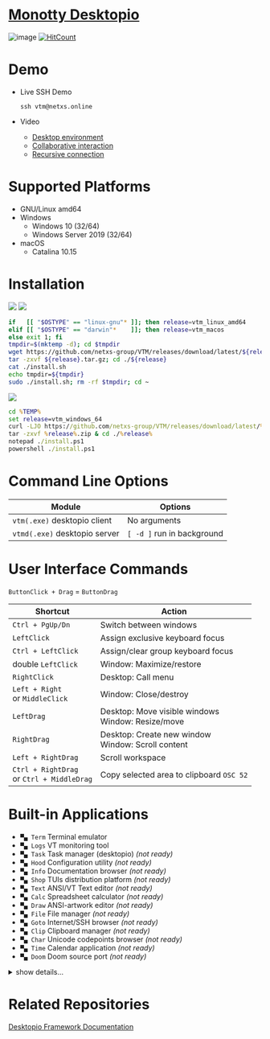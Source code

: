 # [Monotty Desktopio](https://github.com/netxs-group/VTM/releases/tag/latest)

![image](https://dice.netxs.online/cloud/vtm/mde_banner_v1.07.png)
[![HitCount](https://views.whatilearened.today/views/github/netxs-group/VTM.svg)](https://github.com/netxs-group/VTM)

# Demo

- Live SSH Demo  

     `ssh vtm@netxs.online`  

- Video
  - [Desktop environment](https://youtu.be/fLumnSctakY)
  - [Collaborative interaction](https://youtu.be/0zU4e5Vam8c)
  - [Recursive connection](https://youtu.be/Fm5X75sO62c)

# Supported Platforms

 - GNU/Linux amd64
 - Windows
    - Windows 10 (32/64)
    - Windows Server 2019 (32/64)
 - macOS
    - Catalina 10.15

# Installation

[![](https://dice.netxs.online/cloud/vtm/status/macos)](https://github.com/netxs-group/VTM/releases/download/latest/vtm_macos.tar.gz)  [![](https://dice.netxs.online/cloud/vtm/status/linux)](https://github.com/netxs-group/VTM/releases/download/latest/vtm_linux_amd64.tar.gz)
```bash
if   [[ "$OSTYPE" == "linux-gnu"* ]]; then release=vtm_linux_amd64
elif [[ "$OSTYPE" == "darwin"*    ]]; then release=vtm_macos
else exit 1; fi
tmpdir=$(mktemp -d); cd $tmpdir
wget https://github.com/netxs-group/VTM/releases/download/latest/${release}.tar.gz
tar -zxvf ${release}.tar.gz; cd ./${release}
cat ./install.sh
echo tmpdir=${tmpdir}
sudo ./install.sh; rm -rf $tmpdir; cd ~
```

[![](https://dice.netxs.online/cloud/vtm/status/windows)](https://github.com/netxs-group/VTM/releases/download/latest/vtm_windows_64.zip)
```cmd
cd %TEMP%
set release=vtm_windows_64
curl -LJO https://github.com/netxs-group/VTM/releases/download/latest/%release%.zip
tar -zxvf %release%.zip & cd ./%release%
notepad ./install.ps1
powershell ./install.ps1
```

# Command Line Options

Module                         | Options
-------------------------------|--------------------------------------
`vtm(.exe)` desktopio client   | No arguments
`vtmd(.exe)` desktopio server  | `[ -d ]` run in background

# User Interface Commands

`ButtonClick + Drag` = `ButtonDrag`

Shortcut              | Action
----------------------|--------------------------------------
`Ctrl + PgUp/Dn`      | Switch between windows
`LeftClick`           | Assign exclusive keyboard focus
`Ctrl + LeftClick`    | Assign/clear group keyboard focus
double `LeftClick`    | Window: Maximize/restore
`RightClick`          | Desktop: Call menu
`Left + Right`<br>or `MiddleClick` | Window: Close/destroy
`LeftDrag`            | Desktop: Move visible windows<br>Window: Resize/move
`RightDrag`           | Desktop: Create new window<br>Window: Scroll content
`Left + RightDrag`    | Scroll workspace
`Ctrl + RightDrag`<br>or `Ctrl + MiddleDrag` | Copy selected area to clipboard `OSC 52`

# Built-in Applications

- `▀▄ Term` Terminal emulator
- `▀▄ Logs` VT monitoring tool
- `▀▄ Task` Task manager (desktopio) _(not ready)_
- `▀▄ Hood` Configuration utility _(not ready)_
- `▀▄ Info` Documentation browser _(not ready)_
- `▀▄ Shop` TUIs distribution platform _(not ready)_
- `▀▄ Text` ANSI/VT Text editor _(not ready)_
- `▀▄ Calc` Spreadsheet calculator _(not ready)_
- `▀▄ Draw` ANSI-artwork editor _(not ready)_
- `▀▄ File` File manager _(not ready)_
- `▀▄ Goto` Internet/SSH browser _(not ready)_
- `▀▄ Clip` Clipboard manager _(not ready)_
- `▀▄ Char` Unicode codepoints browser _(not ready)_
- `▀▄ Time` Calendar application _(not ready)_
- `▀▄ Doom` Doom source port _(not ready)_

<details><summary>show details...</summary><p>

 - `▀▄ Term`
   - UTF-8 Everywhere
   - Unicode clustering
   - TrueColor/256-color support
   - Auto-wrap mode `DECAWM` (horizontal scrolling)
   - Focus tracking `DECSET 1004`
   - Bracketed paste mode `DECSET 2004`
   - SGR attributes: overline, double underline, strikethrough, and others
   - Save/restore terminal window title `XTWINOPS 22/23`
   - Mouse tracking `DECSET 1000/1002/1003/1006 SGR` mode
   - Mouse tracking `DECSET 10060 Extended SGR` mode, mouse reporting outside of the terminal viewport (outside + negative arguments) #62
   - Configurable scrollback size, max `int32_t` 2.147.483.647 lines in memory

 - `▀▄ Logs`
  - Reset by double `RightClick`

 - `▀▄ Hood`
  - ...

 - `▀▄ Info`
  - ...

 - `▀▄ Shop`
  - Just a sketch

 - `▀▄ Text`
  - Just a sketch

 - `▀▄ Calc`
  - Just a sketch

 - `▀▄ Clip`
  - ...

 - `▀▄ Draw`
  - ...

 - `▀▄ Task`
  - ...

 - `▀▄ Char`
  - ...

 - `▀▄ File`
  - ...

 - `▀▄ Time`
  - ...

 - `▀▄ Goto`
  - ...

 - `▀▄ Doom`
  - ...

</p></details>

# Related Repositories

[Desktopio Framework Documentation](https://github.com/netxs-group/Desktopio-Docs)

[//]: # (LINKS)
[twitter handle]: https://img.shields.io/twitter/follow/desktopio.svg?style=social&label=Follow
[twitter badge]: https://twitter.com/desktopio
